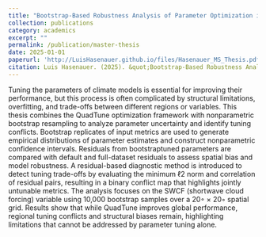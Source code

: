 ```yaml
---
title: "Bootstrap-Based Robustness Analysis of Parameter Optimization in Climate Models Using QuadTune"
collection: publications
category: academics
excerpt: ""
permalink: /publication/master-thesis
date: 2025-01-01
paperurl: 'http://LuisHasenauer.github.io/files/Hasenauer_MS_Thesis.pdf'
citation: Luis Hasenauer. (2025). &quot;Bootstrap-Based Robustness Analysis of Parameter Optimization in Climate Models Using QuadTune.&quot; <i>tbd</i>. 1(1).'
---
```

Tuning the parameters of climate models is essential for improving their performance, but this process is often complicated by structural limitations, overfitting, and trade-offs between different regions or variables. This thesis combines the QuadTune optimization framework with nonparametric bootstrap resampling to analyze parameter uncertainty and identify tuning conflicts.
Bootstrap replicates of input metrics are used to generate empirical distributions of parameter estimates and construct nonparametric confidence intervals. Residuals from bootstraptuned parameters are compared with default and full-dataset residuals to assess spatial bias and model robustness.
A residual-based diagnostic method is introduced to detect tuning trade-offs by evaluating the minimum ℓ2 norm and correlation of residual pairs, resulting in a binary conflict map that highlights jointly untunable metrics.
The analysis focuses on the SWCF (shortwave cloud forcing) variable using 10,000 bootstrap samples over a 20◦ × 20◦ spatial grid. Results show that while QuadTune improves global performance, regional tuning conflicts and structural biases remain, highlighting limitations that cannot be addressed by parameter tuning alone.
